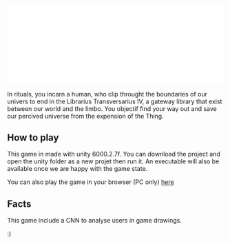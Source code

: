 ![Rituals Logo](https://github.com/methil-mods/rituals/blob/9ae1eee8f63ffafe61770fcadac734193d0cff22/brand/Rituals_logowhite.png)

In rituals, you incarn a human, who clip throught the boundaries of our univers
to end in the Librarius Transversarius IV, a gateway library that exist between
our world and the limbo. You objectif find your way out and save our percived
universe from the expension of the Thing.

## How to play

This game in made with unity 6000.2.7f. You can download the project and open the unity folder as a new projet then run it.
An executable will also be available once we are happy with the game state.

You can also play the game in your browser (PC only) [here](https://rituals.ethan-folio.fr/)

## Facts

This game include a CNN to analyse users in game drawings.

:)
